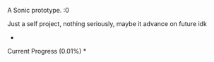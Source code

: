 A Sonic prototype. :0

Just a self project, nothing seriously, maybe it advance on future idk

*
Current Progress (0.01%)
*


